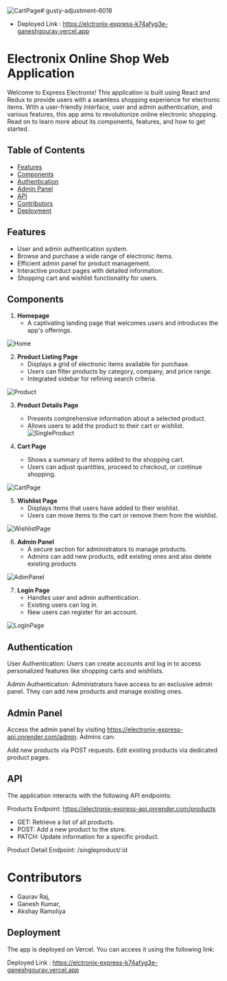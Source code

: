 ![CartPage](https://github.com/gauravraj2601/gusty-adjustment-6018/assets/123883332/51fc0f74-2cf1-4fd7-a868-48bea4cd5df2)# gusty-adjustment-6018
- Deployed Link : https://elctronix-express-k74afyg3e-ganeshgourav.vercel.app
# Electronix Online Shop Web Application

Welcome to Express Electronix! This application is built using React and Redux to provide users with a seamless shopping experience for electronic items. With a user-friendly interface, user and admin authentication, and various features, this app aims to revolutionize online electronic shopping. Read on to learn more about its components, features, and how to get started.

## Table of Contents

- [Features](#features)
- [Components](#components)
- [Authentication](#authentication)
- [Admin Panel](#admin-panel)
- [API](#api)
- [Contributors](#contributors)
- [Deployment](#deployment)

## Features

- User and admin authentication system.
- Browse and purchase a wide range of electronic items.
- Efficient admin panel for product management.
- Interactive product pages with detailed information.
- Shopping cart and wishlist functionality for users.

## Components

1. **Homepage**
   - A captivating landing page that welcomes users and introduces the app's offerings.

![Home](https://github.com/gauravraj2601/gusty-adjustment-6018/assets/123883332/20f6e2dc-d103-464b-9bac-74e4f25d38ff)

2. **Product Listing Page**
   - Displays a grid of electronic items available for purchase.
   - Users can filter products by category, company, and price range.
   - Integrated sidebar for refining search criteria.

  ![Product](https://github.com/gauravraj2601/gusty-adjustment-6018/assets/123883332/ab083523-e92f-4fed-bec8-ec264dd9534f)



3. **Product Details Page**
   - Presents comprehensive information about a selected product.
   - Allows users to add the product to their cart or wishlist.
![SingleProduct](https://github.com/gauravraj2601/gusty-adjustment-6018/assets/123883332/56ad5fef-be3e-4f55-99cd-07ba7b58df0b)

4. **Cart Page**
   - Shows a summary of items added to the shopping cart.
   - Users can adjust quantities, proceed to checkout, or continue shopping.

![CartPage](https://github.com/gauravraj2601/gusty-adjustment-6018/assets/123883332/68261848-4af8-4a82-aeb2-9e9b8a5c7dbe)



5. **Wishlist Page**
   - Displays items that users have added to their wishlist.
   - Users can move items to the cart or remove them from the wishlist.

     

![WishlistPage](https://github.com/gauravraj2601/gusty-adjustment-6018/assets/119353884/97927a12-1d3b-43ab-b7c3-128dfea0dd7d)



6. **Admin Panel**
   - A secure section for administrators to manage products.
   - Admins can add new products, edit existing ones and also delete existing products

![AdimPanel](https://github.com/gauravraj2601/gusty-adjustment-6018/assets/119353884/3e193462-0786-49af-9651-c315128e6487)
  




7. **Login Page**
   - Handles user and admin authentication.
   - Existing users can log in.
   - New users can register for an account.

    


![LoginPage](https://github.com/gauravraj2601/gusty-adjustment-6018/assets/119353884/85c812a2-acc9-498a-9c66-b918f11bad21)


## Authentication
User Authentication: Users can create accounts and log in to access personalized features like shopping carts and wishlists.

Admin Authentication: Administrators have access to an exclusive admin panel. They can add new products and manage existing ones.

## Admin Panel
Access the admin panel by visiting https://electronix-express-api.onrender.com/admin. Admins can:

Add new products via POST requests.
Edit existing products via dedicated product pages.

## API
The application interacts with the following API endpoints:

Products Endpoint: https://electronix-express-api.onrender.com/products

- GET: Retrieve a list of all products.
- POST: Add a new product to the store.
- PATCH: Update information for a specific product.

Product Detail Endpoint: /singleproduct/:id


# Contributors
- Gaurav Raj,
- Ganesh Kumar,
- Akshay Ramoliya

## Deployment
The app is deployed on Vercel. You can access it using the following link:

Deployed Link : https://elctronix-express-k74afyg3e-ganeshgourav.vercel.app
